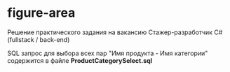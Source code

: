# figure-area

Решение практического задания на вакансию Cтажер-разработчик C# (fullstack / back-end)

SQL запрос для выбора всех пар "Имя продукта - Имя категории" содержится в файле **ProductCategorySelect.sql**
